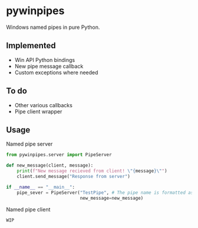 # pywinpipes
Windows named pipes in pure Python.

## Implemented
- Win API Python bindings
- New pipe message callback
- Custom exceptions where needed

## To do
- Other various callbacks
- Pipe client wrapper

## Usage
Named pipe server
```python
from pywinpipes.server import PipeServer

def new_message(client, message):
    print(f"New message recieved from client! \"{message}\"")
    client.send_message("Response from server")

if __name__ == "__main__":
    pipe_sever = PipeServer("TestPipe", # The pipe name is formatted as "\.\pipe\TestPipe"
                            new_message=new_message)
```

Named pipe client
```python
WIP
```
